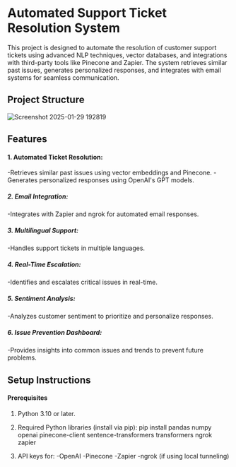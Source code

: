 # Automated Support Ticket Resolution System
This project is designed to automate the resolution of customer support tickets using advanced NLP techniques, vector databases, and integrations with third-party tools like Pinecone and Zapier. The system retrieves similar past issues, generates personalized responses, and integrates with email systems for seamless communication.
## Project Structure



![Screenshot 2025-01-29 192819](https://github.com/user-attachments/assets/7f2b5a49-b89d-49d3-bb6d-0868278ec6e8)
## Features
#### 1. Automated Ticket Resolution:
  -Retrieves similar past issues using vector embeddings and Pinecone.
  -Generates personalized responses using OpenAI's GPT models.
  
##### 2. Email Integration:
  -Integrates with Zapier and ngrok for automated email responses.
  
##### 3. Multilingual Support:
  -Handles support tickets in multiple languages.

##### 4. Real-Time Escalation:
 -Identifies and escalates critical issues in real-time.

##### 5. Sentiment Analysis:
  -Analyzes customer sentiment to prioritize and personalize responses.

##### 6. Issue Prevention Dashboard:
  -Provides insights into common issues and trends to prevent future problems.

  
## Setup Instructions
#### Prerequisites
1. Python 3.10 or later.
2. Required Python libraries (install via pip):
pip install pandas numpy openai pinecone-client sentence-transformers transformers ngrok zapier

3. API keys for:
  -OpenAI
  -Pinecone
  -Zapier
  -ngrok (if using local tunneling)
